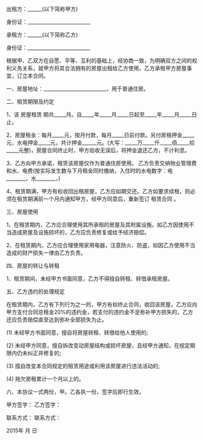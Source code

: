 
 


出租方：______(以下简称甲方)


身份证：__________________________


承租方：______(以下简称乙方)


身份证：__________________________


根据甲、乙双方在自愿、平等、互利的基础上，经协商一致，为明确双方之间的权利义务关系，就甲方将其合法拥有的房屋出租给乙方使用，乙方承租甲方房屋事宜，订立本合同。


一、房屋地址：__________________________，用于普通住房。


二、租赁期限及约定


1、该
房屋租赁
期共_____月。自_____年_____月_____日起至_____年_____月_____日止。


2、房屋租金：每月_____元，按月付款，每月_____日前付款。另付房租押金_____元，水电押金_____元，共计押金______元。(大写：_____万_____仟_____佰_____拾_____元整)，房屋合同终止时，甲方验收无误后，将押金退还乙方，不计利息。


3、乙方向甲方承诺，租赁该房屋仅作为普通住房使用。 乙方负责交纳物业管理费和水、电费(按实际发生数与下月租金同时缴纳，入住时的水电数字：电________，水________，)


4、租赁期满，甲方有权收回出租房屋，乙方应如期交还。乙方如要求续租，则必须在租赁期满前一个月内通知甲方，经甲方同意后，重新签订
租赁合同
。


三、房屋使用


1、在租赁期内，乙方应合理使用其所承租的房屋及其附属设施。如乙方因使用不当造成房屋及设施损坏的，乙方应负责修复或给予经济赔偿。


2、在租赁期内，乙方应合理使用家用电器，注意防火、防盗，如因乙方使用不当造成的财产损失一律由乙方负责。


四、房屋的转让与转租


1、租赁期间，未经甲方书面同意，乙方不得擅自转租、转借承租房屋。


五、乙方违约的处理规定


在租赁期内，乙方有下列行为之一的，甲方有权终止合同，收回该房屋，乙方应向甲方支付合同总租金20%的违约金，若支付的违约金不足弥补甲方损失的，乙方还应负责赔偿直至达到弥补全部损失为止。


(1) 未经甲方书面同意，擅自将房屋转租、转借给他人使用的;


(2) 未经甲方同意，擅自拆改变动房屋结构或损坏房屋，且经甲方通知，在规定期限内仍未纠正并修复的;


(3) 擅自改变本合同规定的租赁用途或利用该房屋进行违法活动的;


(4) 拖欠房租累计一个月以上的。


六、本协议一式两份，甲。乙各执一份，签字后即行生效。


甲方签字： 乙方签字：


联系方式： 联系方式：


2015年 月 日
 


 

 
 
 
 
 
  


  
 

  


  


  
 
 
 
 


